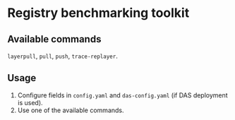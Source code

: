 # Registry benchmarking toolkit

## Available commands

`layerpull`, `pull`, `push`, `trace-replayer`.

## Usage

1. Configure fields in `config.yaml` and `das-config.yaml` (if DAS deployment is used).
2. Use one of the available commands.

